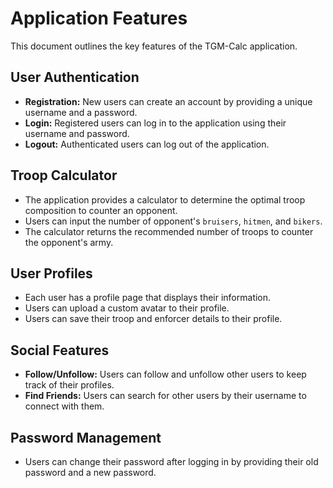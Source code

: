 # Application Features

This document outlines the key features of the TGM-Calc application.

## User Authentication

-   **Registration:** New users can create an account by providing a unique username and a password.
-   **Login:** Registered users can log in to the application using their username and password.
-   **Logout:** Authenticated users can log out of the application.

## Troop Calculator

-   The application provides a calculator to determine the optimal troop composition to counter an opponent.
-   Users can input the number of opponent's `bruisers`, `hitmen`, and `bikers`.
-   The calculator returns the recommended number of troops to counter the opponent's army.

## User Profiles

-   Each user has a profile page that displays their information.
-   Users can upload a custom avatar to their profile.
-   Users can save their troop and enforcer details to their profile.

## Social Features

-   **Follow/Unfollow:** Users can follow and unfollow other users to keep track of their profiles.
-   **Find Friends:** Users can search for other users by their username to connect with them.

## Password Management

-   Users can change their password after logging in by providing their old password and a new password.
